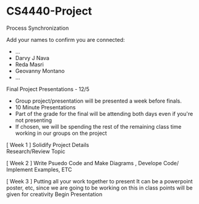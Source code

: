 # CS4440-Project
Process Synchronization

Add your names to confirm you are connected:
- ...
- Darvy J Nava
- Reda Masri
- Geovanny Montano
- ...

Final Project Presentations - 12/5
- Group project/presentation will be presented a week before finals. 
- 10 Minute Presentations 
- Part of the grade for the final will be attending both days even if you're not presenting
- If chosen, we will be spending the rest of the remaining class time working in our groups on the project

[ Week 1 ]
  Solidify Project Details  
  Research/Review Topic

[ Week 2 ]
  Write Psuedo Code and Make Diagrams , Develope Code/ Implement Examples, ETC

[ Week 3 ]
  Putting all your work together to present
  It can be a powerpoint poster, etc, since we are going to be working on this in class points will be given for creativity
  Begin Presentation
